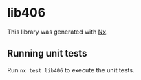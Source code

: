 # lib406

This library was generated with [Nx](https://nx.dev).

## Running unit tests

Run `nx test lib406` to execute the unit tests.
